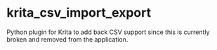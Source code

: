 # krita_csv_import_export
Python plugin for Krita to add back CSV support since this is currently broken and removed from the application.
